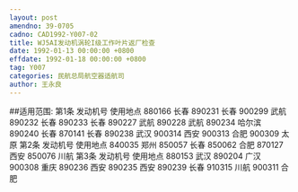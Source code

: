 ```yaml
---
layout: post
amendno: 39-0705
cadno: CAD1992-Y007-02
title: WJ5AI发动机涡轮I级工作叶片返厂检查
date: 1992-01-13 00:00:00 +0800
effdate: 1992-01-18 00:00:00 +0800
tag: Y007
categories: 民航总局航空器适航司
author: 王永良
---
```


##适用范围:
第1条  发动机号  使用地点
880166  长春
890231  长春
900299  武航
890232  长春
890233  长春
890227  武航
890228  武航
890234  哈尔滨
890240  长春
870141  长春
890238  武汉
900314  西安
900313  合肥
900309  太原
第2条  发动机号  使用地点
840035  郑州
850057  长春
850062  合肥
870127  西安
850076  川航
第3条  发动机号  使用地点
880153  武汉
890204  广汉
900308  重庆
890236  西安
890235  西安
890239  长春
910315  川航
900311  合肥

